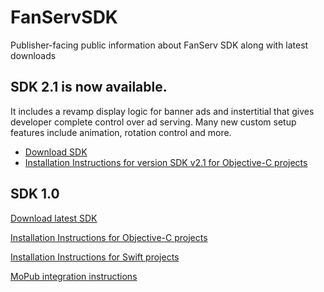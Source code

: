 # FanServSDK
Publisher-facing public information about FanServ SDK along with latest downloads

## SDK 2.1 is now available.

It includes a revamp display logic for banner ads and instertitial that gives developer complete control over ad serving. Many new custom setup features include animation, rotation control and more.

* [Download SDK](https://github.com/fanserv/FanServSDK/blob/master/FanServerFramework_v2_1.zip?raw=true)
* [Installation Instructions for version SDK v2.1 for Objective-C projects](https://github.com/fanserv/FanServSDK/wiki/Installation-instructions-for-SDK_v2_1)

## SDK 1.0

[Download latest SDK](https://github.com/fanserv/FanServSDK/blob/master/FanServerFramework_v1_1.zip?raw=true)

[Installation Instructions for Objective-C projects](https://github.com/fanserv/FanServSDK/wiki/installation)

[Installation Instructions for Swift projects](https://github.com/fanserv/FanServSDK/wiki/Installation-Swift)

[MoPub integration instructions](https://github.com/fanserv/FanServSDK/wiki/MoPub-integration-instructions)
